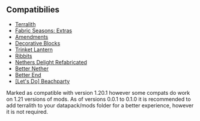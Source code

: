 ## Compatibilies
- [Terralith](https://modrinth.com/datapack/terralith)
- [Fabric Seasons: Extras](https://modrinth.com/mod/fabric-seasons-extras)
- [Amendments](https://modrinth.com/mod/amendments)
- [Decorative Blocks](https://modrinth.com/mod/decorative-blocks)
- [Trinket Lantern](https://modrinth.com/datapack/trinket-lantern)
- [Ribbits](https://modrinth.com/mod/ribbits)
- [Nethers Delight Refabricated](https://modrinth.com/mod/nethers-delight-refabricated/versions)
- [Better Nether](https://modrinth.com/mod/betternether)
- [Better End](https://modrinth.com/mod/betterend)
- [[Let's Do] Beachparty](https://modrinth.com/mod/lets-do-beachparty)

Marked as compatible with version 1.20.1 however some compats do work on 1.21 versions of mods.
As of versions 0.0.1 to 0.1.0 it is recommended to add terralith to your datapack/mods folder for a better experience, however it is not required.
